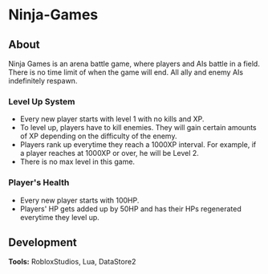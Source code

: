 # Ninja-Games

## About
Ninja Games is an arena battle game, where players and AIs battle in a field. There is no time limit of when the game will end. All ally and enemy AIs indefinitely respawn. 

### Level Up System
- Every new player starts with level 1 with no kills and XP.
- To level up, players have to kill enemies. They will gain certain amounts of XP depending on the difficulty of the enemy.
- Players rank up everytime they reach a 1000XP interval. For example, if a player reaches at 1000XP or over, he will be Level 2.
- There is no max level in this game.

### Player's Health
- Every new player starts with 100HP.
- Players' HP gets added up by 50HP and has their HPs regenerated everytime they level up.

## Development
**Tools:** RobloxStudios, Lua, DataStore2

